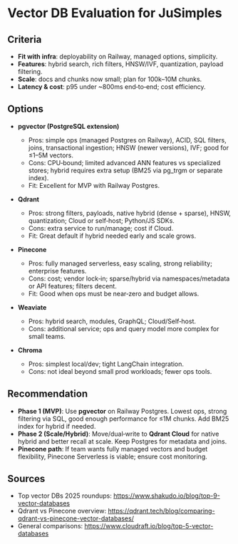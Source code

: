 # Vector DB Evaluation for JuSimples

## Criteria
- __Fit with infra__: deployability on Railway, managed options, simplicity.
- __Features__: hybrid search, rich filters, HNSW/IVF, quantization, payload filtering.
- __Scale__: docs and chunks now small; plan for 100k–10M chunks.
- __Latency & cost__: p95 under ~800ms end‑to‑end; cost efficiency.

## Options

- __pgvector (PostgreSQL extension)__
  - Pros: simple ops (managed Postgres on Railway), ACID, SQL filters, joins, transactional ingestion; HNSW (newer versions), IVF; good for ≤1–5M vectors.
  - Cons: CPU‑bound; limited advanced ANN features vs specialized stores; hybrid requires extra setup (BM25 via pg_trgm or separate index).
  - Fit: Excellent for MVP with Railway Postgres.

- __Qdrant__
  - Pros: strong filters, payloads, native hybrid (dense + sparse), HNSW, quantization; Cloud or self‑host; Python/JS SDKs.
  - Cons: extra service to run/manage; cost if Cloud.
  - Fit: Great default if hybrid needed early and scale grows.

- __Pinecone__
  - Pros: fully managed serverless, easy scaling, strong reliability; enterprise features.
  - Cons: cost; vendor lock‑in; sparse/hybrid via namespaces/metadata or API features; filters decent.
  - Fit: Good when ops must be near‑zero and budget allows.

- __Weaviate__
  - Pros: hybrid search, modules, GraphQL; Cloud/Self‑host.
  - Cons: additional service; ops and query model more complex for small teams.

- __Chroma__
  - Pros: simplest local/dev; tight LangChain integration.
  - Cons: not ideal beyond small prod workloads; fewer ops tools.

## Recommendation
- __Phase 1 (MVP)__: Use __pgvector__ on Railway Postgres. Lowest ops, strong filtering via SQL, good enough performance for ≤1M chunks. Add BM25 index for hybrid if needed.
- __Phase 2 (Scale/Hybrid)__: Move/dual‑write to __Qdrant Cloud__ for native hybrid and better recall at scale. Keep Postgres for metadata and joins.
- __Pinecone path__: If team wants fully managed vectors and budget flexibility, Pinecone Serverless is viable; ensure cost monitoring.

## Sources
- Top vector DBs 2025 roundups: https://www.shakudo.io/blog/top-9-vector-databases
- Qdrant vs Pinecone overview: https://qdrant.tech/blog/comparing-qdrant-vs-pinecone-vector-databases/
- General comparisons: https://www.cloudraft.io/blog/top-5-vector-databases
